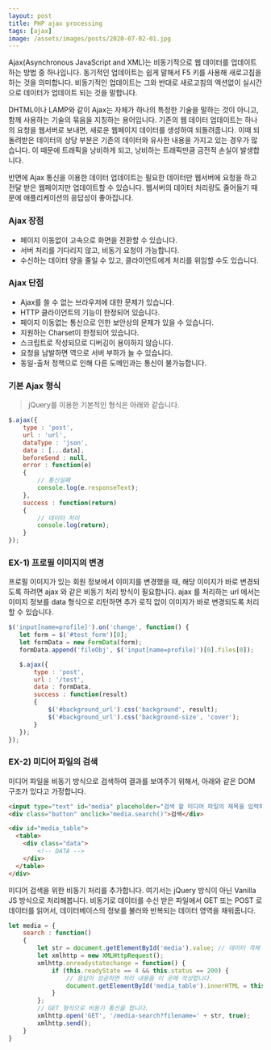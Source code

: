 ```yaml
---
layout: post
title: PHP ajax processing
tags: [ajax]
image: /assets/images/posts/2020-07-02-01.jpg
---
```


Ajax(Asynchronous JavaScript and XML)는 비동기적으로 웹 데이터를 업데이트하는 방법 중 하나입니다. 동기적인 업데이트는 쉽게 말해서 F5 키를 사용해 새로고침을 하는 것을 의미합니다. 비동기적인 업데이트는 그와 반대로 새로고침의 액션없이 실시간으로 데이터가 업데이트 되는 것을 말합니다.

DHTML이나 LAMP와 같이 Ajax는 자체가 하나의 특정한 기술을 말하는 것이 아니고, 함께 사용하는 기술의 묶음을 지칭하는 용어입니다.
기존의 웹 데이터 업데이트는 하나의 요청을 웹서버로 보내면, 새로운 웹페이지 데이터를 생성하여 되돌려줍니다. 이때 되돌려받은 데이터의 상당 부분은 기존의 데이터와 유사한 내용을 가지고 있는 경우가 많습니다. 이 때문에 트래픽을 낭비하게 되고, 낭비하는 트래픽만큼 금전적 손실이 발생합니다.

반면에 Ajax 통신을 이용한 데이터 업데이트는 필요한 데이터만 웹서버에 요청을 하고 전달 받은 웹페이지만 업데이트할 수 있습니다. 웹서버의 데이터 처리량도 줄어들기 때문에 애플리케이션의 응답성이 좋아집니다.

### Ajax 장점

  * 페이지 이동없이 고속으로 화면을 전환할 수 있습니다.
  * 서버 처리를 기다리지 않고, 비동기 요청이 가능합니다.
  * 수신하는 데이터 양을 줄일 수 있고, 클라이언트에게 처리를 위임할 수도 있습니다.

### Ajax 단점
  * Ajax를 쓸 수 없는 브라우저에 대한 문제가 있습니다.
  * HTTP 클라이언트의 기능이 한정되어 있습니다.
  * 페이지 이동없는 통신으로 인한 보안상의 문제가 있을 수 있습니다.
  * 지원하는 Charset이 한정되어 있습니다.
  * 스크립트로 작성되므로 디버깅이 용이하지 않습니다.
  * 요청을 남발하면 역으로 서버 부하가 늘 수 있습니다.
  * 동일-출처 정책으로 인해 다른 도메인과는 통신이 불가능합니다.

### 기본 Ajax 형식

> jQuery를 이용한 기본적인 형식은 아래와 같습니다.

~~~js
$.ajax({
    type : 'post',
    url : 'url',
    dataType : 'json',
    data : [...data],
    beforeSend : null,
    error : function(e)
    {
        // 통신실패
        console.log(e.responseText);
    },
    success : function(return)
    {
        // 데이터 처리
        console.log(return);
    }
});
~~~

### EX-1) 프로필 이미지의 변경

프로필 이미지가 있는 회원 정보에서 이미지를 변경했을 때, 해당 이미지가 바로 변경되도록 하려면 ajax 와 같은 비동기 처리 방식이 필요합니다. ajax 를 처리하는 url 에서는 이미지 정보를 data 형식으로 리턴하면 추가 로직 없이 이미지가 바로 변경되도록 처리 할 수 있습니다.

~~~js
$('input[name=profile]').on('change', function() {
   let form = $('#test_form')[0];
   let formData = new FormData(form);
   formData.append('fileObj', $('input[name=profile]')[0].files[0]);

   $.ajax({
       type : 'post',
       url : '/test',
       data : formData,
       success : function(result) 
       {
           $('#background_url').css('background', result);
           $('#background_url').css('background-size', 'cover');
       }
   });
});
~~~

### EX-2) 미디어 파일의 검색

미디어 파일을 비동기 방식으로 검색하여 결과를 보여주기 위해서, 아래와 같은 DOM 구조가 있다고 가정합니다.

~~~html
<input type="text" id="media" placeholder="검색 할 미디어 파일의 제목을 입력하세요.">
<div class="button" onclick="media.search()">검색</div>

<div id="media_table">
  <table>
    <div class="data">
        <!-- DATA -->
    </div>
  </table>
</div>
~~~

미디어 검색을 위한 비동기 처리를 추가합니다. 여기서는 jQuery 방식이 아닌 Vanilla JS 방식으로 처리해봅니다.
비동기로 데이터를 수신 받은 파일에서 GET 또는 POST 로 데이터를 읽어서, 데이터베이스의 정보를 불러와 반복되는 데이터 영역을 채워줍니다.

~~~js
let media = {
    search : function()
    {
        let str = document.getElementById('media').value; // 데이터 객체
        let xmlhttp = new XMLHttpRequest();
        xmlhttp.onreadystatechange = function() {
            if (this.readyState == 4 && this.status == 200) {
                // 응답이 성공하면 처리 내용을 이 곳에 작성합니다.
                document.getElementById('media_table').innerHTML = this.responseText;
            }
        };
        // GET 형식으로 비동기 통신을 합니다.
        xmlhttp.open('GET', '/media-search?filename=' + str, true);
        xmlhttp.send();
    }
}
~~~